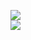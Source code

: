 [![](https://img.shields.io/badge/Made%20With-Github%20Spray-lightgrey.svg?style=for-the-badge&logo=github)](https://github.com/Annihil/github-spray#3522)  
[![](https://i.imgur.com/2DrTn0Z.gif)](https://github.com/Annihil/github-spray)